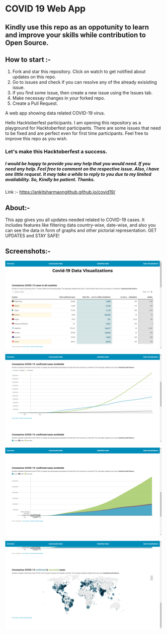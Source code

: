 # COVID 19 Web App

## Kindly use this repo as an oppotunity to learn and improve your skills while contribution to Open Source.

## How to start :- 

1) Fork and star this repository. Click on watch to get notified about updates on this repo.
2) Go to issues and check if you can resolve any of the already exisisting issue.
3) If you find some issue, then create a new issue using the Issues tab.
4) Make necessay changes in your forked repo.
5) Create a Pull Request.

A web app showing data related COVID-19 virus.

Hello Hacktoberfest participants. I am opening this repository as a playground for Hacktoberfest participants. There are some issues that need to be fixed and are perfect even for first time participants. Feel free to improve this repo as you wish.

### Let's make this Hacktoberfest a success.
##### I would be happy to provide you any help that you would need. If you need any help. Feel free to comment on the respective issue. Also, i have one little request. It may take a while to reply to you due to my limited availability. So, Kindly be patient. Thanks.
Link :- https://ankitsharmaongithub.github.io/covid19/

## About:-

This app gives you all updates needed related to COVID-19 cases. It includes features like filtering data country-wise, date-wise, and also you can see the data in form of graphs and other pictorial representation. GET UPDATES and STAY SAFE!

## Screenshots:-

![Data Visualization](img/data_visualization_1.PNG?raw=true "Country-wise data visualization")


![Data Visualization](img/data_visualization_2.PNG?raw=true "Bar-chart")


![Data Visualization](img/data_visualization_3.PNG?raw=true "Bar-chart")


![Data Visualization](img/data_visualization_4.PNG?raw=true "Cases Hotspots Map")
